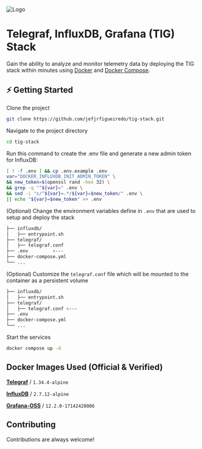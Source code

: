 
![Logo](https://user-images.githubusercontent.com/64506580/159311466-f720a877-6c76-403a-904d-134addbd6a86.png)


# Telegraf, InfluxDB, Grafana (TIG) Stack

Gain the ability to analyze and monitor telemetry data by deploying the TIG stack within minutes using [Docker](https://docs.docker.com/engine/install/) and [Docker Compose](https://docs.docker.com/compose/install/).




## ⚡️ Getting Started

Clone the project

```bash
git clone https://github.com/jefjrfigueiredo/tig-stack.git
```

Navigate to the project directory

```bash
cd tig-stack
```

Run this command to create the .env file and generate a new admin token for InfluxDB:

```bash
[ ! -f .env ] && cp .env.example .env
var="DOCKER_INFLUXDB_INIT_ADMIN_TOKEN" \
&& new_token=$(openssl rand -hex 32) \
&& grep -q "^${var}=" .env \
&& sed -i "s/^${var}=.*/${var}=$new_token/" .env \
|| echo "${var}=$new_token" >> .env
```

(Optional) Change the environment variables define in `.env` that are used to setup and deploy the stack
```bash
├── influxdb/
│   ├── entrypoint.sh
├── telegraf/
│   ├── telegraf.conf
├── .env         <---
├── docker-compose.yml
└── ...
```

(Optional) Customize the `telegraf.conf` file which will be mounted to the container as a persistent volume

```bash
├── influxdb/
│   ├── entrypoint.sh
├── telegraf/
│   ├── telegraf.conf <---
├── .env
├── docker-compose.yml
└── ...
```

Start the services
```bash
docker compose up -d
```

## Docker Images Used (Official & Verified)

[**Telegraf**](https://hub.docker.com/_/telegraf) / `1.34.4-alpine`

[**InfluxDB**](https://hub.docker.com/_/influxdb) / `2.7.12-alpine`

[**Grafana-OSS**](https://hub.docker.com/r/grafana/grafana-oss) / `12.2.0-17142428006`



## Contributing

Contributions are always welcome!

